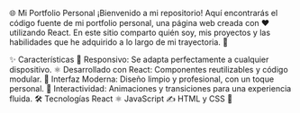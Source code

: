 🌐 Mi Portfolio Personal
¡Bienvenido a mi repositorio! Aquí encontrarás el código fuente de mi portfolio personal, una página web creada con ❤️ utilizando React. En este sitio comparto quién soy, mis proyectos y las habilidades que he adquirido a lo largo de mi trayectoria. 🚀

✨ Características
📱 Responsivo: Se adapta perfectamente a cualquier dispositivo.
⚛️ Desarrollado con React: Componentes reutilizables y código modular.
🎨 Interfaz Moderna: Diseño limpio y profesional, con un toque personal.
🌟 Interactividad: Animaciones y transiciones para una experiencia fluida.
🛠️ Tecnologías
React ⚛️
JavaScript ✍️
HTML y CSS 🎨
